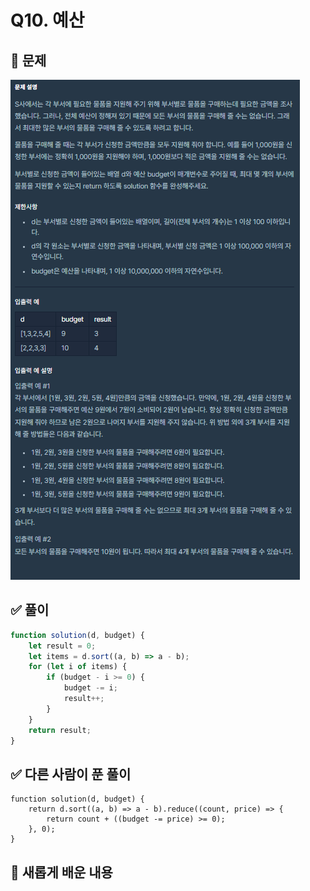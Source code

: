 # Q10. 예산

## 📝 문제

![Question](/Level1/img/Q10.png)

## ✅ 풀이

```js
function solution(d, budget) {
    let result = 0;
    let items = d.sort((a, b) => a - b);
    for (let i of items) {
        if (budget - i >= 0) {
            budget -= i;
            result++;
        }
    }
    return result;
}
```

## ✅ 다른 사람이 푼 풀이

```jS
function solution(d, budget) {
    return d.sort((a, b) => a - b).reduce((count, price) => {
        return count + ((budget -= price) >= 0);
    }, 0);
}

```

## 📌 새롭게 배운 내용
